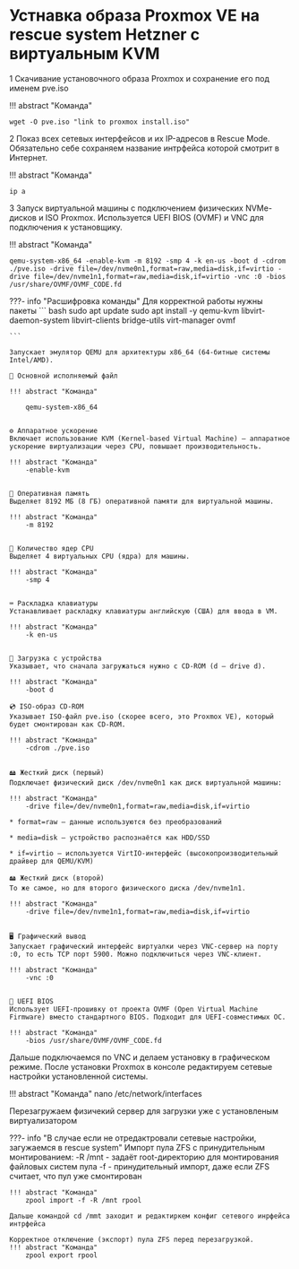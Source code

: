 # Устнавка образа Proxmox VE на rescue system Hetzner с виртуальным KVM

1 Скачивание установочного образа Proxmox и сохранение его под именем pve.iso

!!! abstract "Команда"

    wget -O pve.iso "link to proxmox install.iso"


2 Показ всех сетевых интерфейсов и их IP-адресов в Rescue Mode. Обязательно себе сохраняем название интрфейса которой смотрит в Интернет.

!!! abstract "Команда"

    ip a

3 Запуск виртуальной машины с подключением физических NVMe-дисков и ISO Proxmox.
Используется UEFI BIOS (OVMF) и VNC для подключения к установщику.

!!! abstract "Команда"

    qemu-system-x86_64 -enable-kvm -m 8192 -smp 4 -k en-us -boot d -cdrom ./pve.iso -drive file=/dev/nvme0n1,format=raw,media=disk,if=virtio -drive file=/dev/nvme1n1,format=raw,media=disk,if=virtio -vnc :0 -bios /usr/share/OVMF/OVMF_CODE.fd 

???- info "Расшифровка команды"
    Для корректной работы нужны пакеты
    ``` bash
    sudo apt update
    sudo apt install -y qemu-kvm libvirt-daemon-system libvirt-clients bridge-utils virt-manager ovmf

    ```

    Запускает эмулятор QEMU для архитектуры x86_64 (64-битные системы Intel/AMD).

    🔧 Основной исполняемый файл

    !!! abstract "Команда"

        qemu-system-x86_64


    ⚙️ Аппаратное ускорение
    Включает использование KVM (Kernel-based Virtual Machine) — аппаратное ускорение виртуализации через CPU, повышает производительность.

    !!! abstract "Команда"
        -enable-kvm


    💾 Оперативная память
    Выделяет 8192 МБ (8 ГБ) оперативной памяти для виртуальной машины.

    !!! abstract "Команда"
        -m 8192


    🧠 Количество ядер CPU
    Выделяет 4 виртуальных CPU (ядра) для машины.

    !!! abstract "Команда"
        -smp 4


    ⌨️ Раскладка клавиатуры
    Устанавливает раскладку клавиатуры английскую (США) для ввода в VM.

    !!! abstract "Команда"
        -k en-us


    🔄 Загрузка с устройства
    Указывает, что сначала загружаться нужно с CD-ROM (d — drive d).

    !!! abstract "Команда"
        -boot d

    💿 ISO-образ CD-ROM
    Указывает ISO-файл pve.iso (скорее всего, это Proxmox VE), который будет смонтирован как CD-ROM.

    !!! abstract "Команда"
        -cdrom ./pve.iso


    🖴 Жесткий диск (первый)
    Подключает физический диск /dev/nvme0n1 как диск виртуальной машины:

    !!! abstract "Команда"
        -drive file=/dev/nvme0n1,format=raw,media=disk,if=virtio

    * format=raw — данные используются без преобразований

    * media=disk — устройство распознаётся как HDD/SSD

    * if=virtio — используется VirtIO-интерфейс (высокопроизводительный драйвер для QEMU/KVM)

    🖴 Жесткий диск (второй)
    То же самое, но для второго физического диска /dev/nvme1n1.

    !!! abstract "Команда"
        -drive file=/dev/nvme1n1,format=raw,media=disk,if=virtio


    🖥️ Графический вывод
    Запускает графический интерфейс виртуалки через VNC-сервер на порту :0, то есть TCP порт 5900. Можно подключиться через VNC-клиент.

    !!! abstract "Команда"
        -vnc :0


    🧬 UEFI BIOS
    Использует UEFI-прошивку от проекта OVMF (Open Virtual Machine Firmware) вместо стандартного BIOS. Подходит для UEFI-совместимых ОС.

    !!! abstract "Команда"
        -bios /usr/share/OVMF/OVMF_CODE.fd

Дальше подключаемся по VNC и делаем установку в графическом режиме. После установки Proxmox в консоле редактируем сетевые настройки установленной системы.

!!! abstract "Команда"
    nano /etc/network/interfaces

Перезагружаем физичекий сервер для загрузки уже с установленым виртуализатором 

???- info "В случае если не отредактровали сетевые настройки, загужаемся в rescue system"
    Импорт пула ZFS с принудительным монтированием:
    -R /mnt  - задаёт root-директорию для монтирования файловых систем пула
    -f  - принудительный импорт, даже если ZFS считает, что пул уже смонтирован

    !!! abstract "Команда"
        zpool import -f -R /mnt rpool

    Дальше командой cd /mmt заходит и редактиркем конфиг сетевого инрфейса интрфейса 

    Корректное отключение (экспорт) пула ZFS перед перезагрузкой.
    !!! abstract "Команда"
        zpool export rpool
